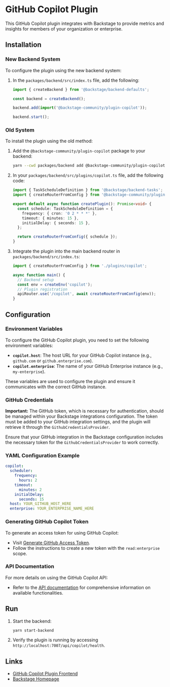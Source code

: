 # GitHub Copilot Plugin

This GitHub Copilot plugin integrates with Backstage to provide metrics and insights for members of your organization or enterprise.

## Installation

### New Backend System

To configure the plugin using the new backend system:

1. In the `packages/backend/src/index.ts` file, add the following:

   ```typescript
   import { createBackend } from '@backstage/backend-defaults';

   const backend = createBackend();

   backend.add(import('@backstage-community/plugin-copilot'));

   backend.start();
   ```

### Old System

To install the plugin using the old method:

1. Add the `@backstage-community/plugin-copilot` package to your backend:

   ```sh
   yarn --cwd packages/backend add @backstage-community/plugin-copilot
   ```

2. In your `packages/backend/src/plugins/copilot.ts` file, add the following code:

   ```typescript
   import { TaskScheduleDefinition } from '@backstage/backend-tasks';
   import { createRouterFromConfig } from '@backstage-community/plugin-copilot';

   export default async function createPlugin(): Promise<void> {
     const schedule: TaskScheduleDefinition = {
       frequency: { cron: '0 2 * * *' },
       timeout: { minutes: 15 },
       initialDelay: { seconds: 15 },
     };

     return createRouterFromConfig({ schedule });
   }
   ```

3. Integrate the plugin into the main backend router in `packages/backend/src/index.ts`:

   ```typescript
   import { createRouterFromConfig } from './plugins/copilot';

   async function main() {
     // Backend setup
     const env = createEnv('copilot');
     // Plugin registration
     apiRouter.use('/copilot', await createRouterFromConfig(env));
   }
   ```

## Configuration

### Environment Variables

To configure the GitHub Copilot plugin, you need to set the following environment variables:

- **`copilot.host`**: The host URL for your GitHub Copilot instance (e.g., `github.com` or `github.enterprise.com`).
- **`copilot.enterprise`**: The name of your GitHub Enterprise instance (e.g., `my-enterprise`).

These variables are used to configure the plugin and ensure it communicates with the correct GitHub instance.

### GitHub Credentials

**Important:** The GitHub token, which is necessary for authentication, should be managed within your Backstage integrations configuration. The token must be added to your GitHub integration settings, and the plugin will retrieve it through the `GithubCredentialsProvider`.

Ensure that your GitHub integration in the Backstage configuration includes the necessary token for the `GithubCredentialsProvider` to work correctly. 

### YAML Configuration Example

```yaml
copilot:
  scheduler:
    frequency:
      hours: 2
    timeout:
      minutes: 2
    initialDelay:
      seconds: 15
  host: YOUR_GITHUB_HOST_HERE
  enterprise: YOUR_ENTERPRISE_NAME_HERE
```

### Generating GitHub Copilot Token

To generate an access token for using GitHub Copilot:

- Visit [Generate GitHub Access Token](https://github.com/settings/tokens).
- Follow the instructions to create a new token with the `read:enterprise` scope.

### API Documentation

For more details on using the GitHub Copilot API:

- Refer to the [API documentation](https://docs.github.com/en/rest/copilot/copilot-usage?apiVersion=2022-11-28) for comprehensive information on available functionalities.

## Run

1. Start the backend:

   ```sh
   yarn start-backend
   ```

2. Verify the plugin is running by accessing `http://localhost:7007/api/copilot/health`.

## Links

- [GitHub Copilot Plugin Frontend](https://github.com/backstage/backstage/tree/master/plugins/copilot)
- [Backstage Homepage](https://backstage.io)